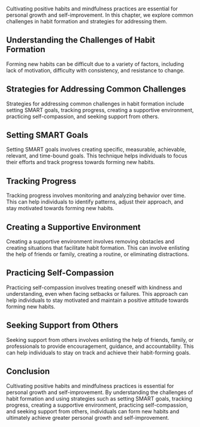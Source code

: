 
Cultivating positive habits and mindfulness practices are essential for personal growth and self-improvement. In this chapter, we explore common challenges in habit formation and strategies for addressing them.

Understanding the Challenges of Habit Formation
-----------------------------------------------

Forming new habits can be difficult due to a variety of factors, including lack of motivation, difficulty with consistency, and resistance to change.

Strategies for Addressing Common Challenges
-------------------------------------------

Strategies for addressing common challenges in habit formation include setting SMART goals, tracking progress, creating a supportive environment, practicing self-compassion, and seeking support from others.

Setting SMART Goals
-------------------

Setting SMART goals involves creating specific, measurable, achievable, relevant, and time-bound goals. This technique helps individuals to focus their efforts and track progress towards forming new habits.

Tracking Progress
-----------------

Tracking progress involves monitoring and analyzing behavior over time. This can help individuals to identify patterns, adjust their approach, and stay motivated towards forming new habits.

Creating a Supportive Environment
---------------------------------

Creating a supportive environment involves removing obstacles and creating situations that facilitate habit formation. This can involve enlisting the help of friends or family, creating a routine, or eliminating distractions.

Practicing Self-Compassion
--------------------------

Practicing self-compassion involves treating oneself with kindness and understanding, even when facing setbacks or failures. This approach can help individuals to stay motivated and maintain a positive attitude towards forming new habits.

Seeking Support from Others
---------------------------

Seeking support from others involves enlisting the help of friends, family, or professionals to provide encouragement, guidance, and accountability. This can help individuals to stay on track and achieve their habit-forming goals.

Conclusion
----------

Cultivating positive habits and mindfulness practices is essential for personal growth and self-improvement. By understanding the challenges of habit formation and using strategies such as setting SMART goals, tracking progress, creating a supportive environment, practicing self-compassion, and seeking support from others, individuals can form new habits and ultimately achieve greater personal growth and self-improvement.
